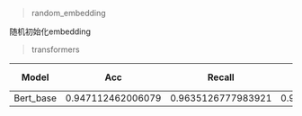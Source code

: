 > random_embedding

随机初始化embedding

> transformers

Model | Acc | Recall| F1| Training Time
--- | --- | --- | --- | ---
Bert_base|0.947112462006079|0.9635126777983921|0.955242182709994|494
